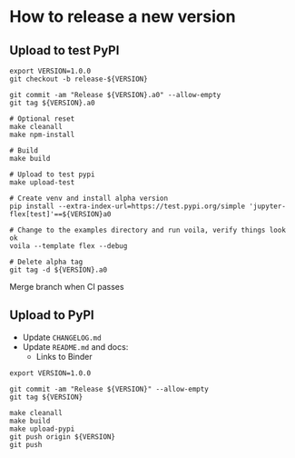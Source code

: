 # How to release a new version

## Upload to test PyPI

```
export VERSION=1.0.0
git checkout -b release-${VERSION}

git commit -am "Release ${VERSION}.a0" --allow-empty
git tag ${VERSION}.a0

# Optional reset
make cleanall
make npm-install

# Build
make build

# Upload to test pypi
make upload-test

# Create venv and install alpha version
pip install --extra-index-url=https://test.pypi.org/simple 'jupyter-flex[test]'==${VERSION}a0

# Change to the examples directory and run voila, verify things look ok
voila --template flex --debug

# Delete alpha tag
git tag -d ${VERSION}.a0
```

Merge branch when CI passes

## Upload to PyPI

- Update `CHANGELOG.md`
- Update `README.md` and docs:
    -  Links to Binder

```
export VERSION=1.0.0

git commit -am "Release ${VERSION}" --allow-empty
git tag ${VERSION}

make cleanall
make build
make upload-pypi
git push origin ${VERSION}
git push
```
